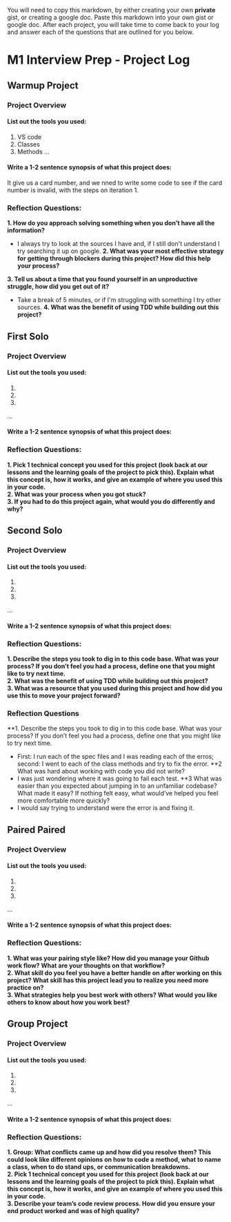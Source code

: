 You will need to copy this markdown, by either creating your own **private** gist, or creating a google doc. Paste this markdown into your own gist or google doc. After each project, you will take time to come back to your log and answer each of the questions that are outlined for you below. 

# M1 Interview Prep - Project Log

## Warmup Project 

### Project Overview

#### List out the tools you used:
1. VS code 
2. Classes  
3. Methods 
...

#### Write a 1-2 sentence synopsis of what this project does:
It give us a card number, and we nned to write some code to see if the card number is invalid, with the steps on iteration 1.
### Reflection Questions: 
**1. How do you approach solving something when you don’t have all the information?**<br />
- I always try to look at the sources I have and, if I still don't understand I try searching it up on google. 
**2. What was your most effective strategy for getting through blockers during this project? How did this help your process?**<br />

**3. Tell us about a time that you found yourself in an unproductive struggle, how did you get out of it?**<br />
- Take a break of 5 minutes, or if I'm struggling with something I try other sources.
**4. What was the benefit of using TDD while building out this project?**<br />

## First Solo

### Project Overview

#### List out the tools you used:
1.
2.
3.
...

#### Write a 1-2 sentence synopsis of what this project does:

### Reflection Questions: 
**1. Pick 1 technical concept you used for this project (look back at our lessons and the learning goals of the project to pick this). Explain what this concept is, how it works, and give an example of where you used this in your code.**<br />
**2. What was your process when you got stuck?**<br />
**3. If you had to do this project again, what would you do differently and why?**<br />

## Second Solo

### Project Overview

#### List out the tools you used:
1.
2.
3.
...

#### Write a 1-2 sentence synopsis of what this project does:

### Reflection Questions: 
**1. Describe the steps you took to dig in to this code base. What was your process? If you don’t feel you had a process, define one that you might like to try next time.**<br />
**2. What was the benefit of using TDD while building out this project?**<br />
**3. What was a resource that you used during this project and how did you use this to move your project forward?**<br />

### Reflection Questions
**1. Describe the steps you took to dig in to this code base. What was your process? If you don’t feel you had a process, define one that you might like to try next time.
- First: I run each of the spec files and I was reading each of the erros; second: I went to each of the class methods and try to fix the error.
**2 What was hard about working with code you did not write?
- I was just wondering where it was going to fail each test.
**3 What was easier than you expected about jumping in to an unfamiliar codebase? What made it easy? If nothing felt easy, what would’ve helped you feel more comfortable more quickly?
- I would say trying to understand were the error is and fixing it.

## Paired Paired

### Project Overview

#### List out the tools you used:
1.
2.
3.
...

#### Write a 1-2 sentence synopsis of what this project does:

### Reflection Questions: 
**1. What was your pairing style like? How did you manage your Github work flow? What are your thoughts on that workflow?**<br />
**2. What skill do you feel you have a better handle on after working on this project? What skill has this project lead you to realize you need more practice on?**<br />
**3. What strategies help you best work with others? What would you like others to know about how you work best?**<br />

## Group Project

### Project Overview

#### List out the tools you used:
1.
2.
3.
...

#### Write a 1-2 sentence synopsis of what this project does:

### Reflection Questions: 
**1. Group: What conflicts came up and how did you resolve them?  This could look like different opinions on how to code a method, what to name a class, when to do stand ups, or communication breakdowns.**<br />
**2. Pick 1 technical concept you used for this project (look back at our lessons and the learning goals of the project to pick this). Explain what this concept is, how it works, and give an example of where you used this in your code.**<br />
**3. Describe your team’s code review process. How did you ensure your end product worked and was of high quality?**<br />
